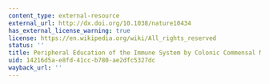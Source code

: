 ```yaml
---
content_type: external-resource
external_url: http://dx.doi.org/10.1038/nature10434
has_external_license_warning: true
license: https://en.wikipedia.org/wiki/All_rights_reserved
status: ''
title: Peripheral Education of the Immune System by Colonic Commensal Microbiota
uid: 14216d5a-e8fd-41cc-b780-ae2dfc5327dc
wayback_url: ''
---
```

